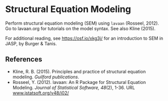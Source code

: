 Structural Equation Modeling
==========================

Perform structural equation modeling (SEM) using `lavaan` (Rosseel, 2012). Go to lavaan.org for tutorials on the model syntax. See also Kline (2015).

For additional reading, see https://osf.io/xkg3j/ for an introduction to SEM in JASP, by Burger & Tanis.

References
-------
- Kline, R. B. (2015). Principles and practice of structural equation modeling. _Guilford publications_.
- Rosseel, Y. (2012). lavaan: An R Package for Structural Equation Modeling. _Journal of Statistical Software, 48_(2), 1-36. URL www.jstatsoft.org/v48/i02/
